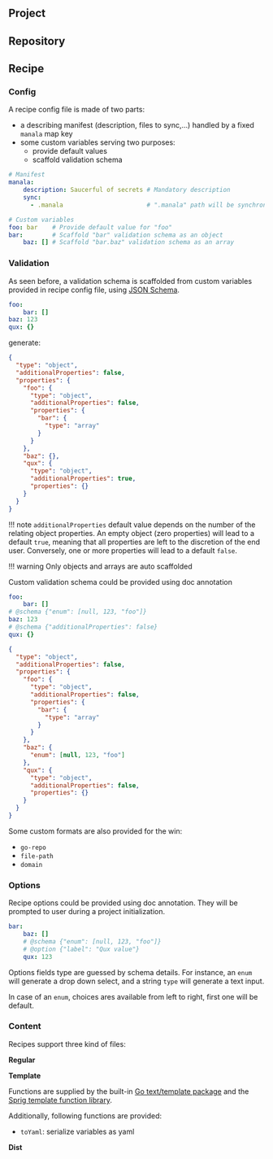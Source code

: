 ## Project

## Repository

## Recipe

### Config

A recipe config file is made of two parts:

* a describing manifest (description, files to sync,...) handled by a fixed `manala` map key
* some custom variables serving two purposes:
    * provide default values
    * scaffold validation schema

```yaml
# Manifest
manala:
    description: Saucerful of secrets # Mandatory description
    sync:
      - .manala                       # ".manala" path will be synchronized on project

# Custom variables
foo: bar    # Provide default value for "foo"
bar:        # Scaffold "bar" validation schema as an object
    baz: [] # Scaffold "bar.baz" validation schema as an array
```

### Validation

As seen before, a validation schema is scaffolded from custom variables provided in recipe config file, using [JSON Schema](https://json-schema.org/).

```yaml
foo:
    bar: []
baz: 123
qux: {}
```

generate:

```json
{
  "type": "object",
  "additionalProperties": false,
  "properties": {
    "foo": {
      "type": "object",
      "additionalProperties": false,
      "properties": {
        "bar": {
          "type": "array"
        }
      }
    },
    "baz": {},
    "qux": {
      "type": "object",
      "additionalProperties": true,
      "properties": {}
    }
  }
}
```

!!! note
    `additionalProperties` default value depends on the number of the relating object properties. An empty object
    (zero properties) will lead to a default `true`, meaning that all properties are left to the discretion of the end
    user. Conversely, one or more properties will lead to a default `false`.

!!! warning
    Only objects and arrays are auto scaffolded

Custom validation schema could be provided using doc annotation 

```yaml
foo:
    bar: []
# @schema {"enum": [null, 123, "foo"]}
baz: 123
# @schema {"additionalProperties": false}
qux: {}
```

```json
{
  "type": "object",
  "additionalProperties": false,
  "properties": {
    "foo": {
      "type": "object",
      "additionalProperties": false,
      "properties": {
        "bar": {
          "type": "array"
        }
      }
    },
    "baz": {
      "enum": [null, 123, "foo"]
    },
    "qux": {
      "type": "object",
      "additionalProperties": false,
      "properties": {}
    }
  }
}
```

Some custom formats are also provided for the win:

* `go-repo`
* `file-path`
* `domain` 

### Options

Recipe options could be provided using doc annotation. They will be prompted to user during a project initialization.

```yaml
bar:
    baz: []
    # @schema {"enum": [null, 123, "foo"]}
    # @option {"label": "Qux value"} 
    qux: 123
```

Options fields type are guessed by schema details. For instance, an `enum` will  generate a drop down select, and a 
string `type` will generate a text input.

In case of an `enum`, choices ares available from left to right, first one will be default.

### Content

Recipes support three kind of files:

**Regular**

**Template**

Functions are supplied by the built-in [Go text/template package](https://golang.org/pkg/text/template/) and the
[Sprig template function library](http://masterminds.github.io/sprig/).

Additionally, following functions are provided:
* `toYaml`: serialize variables as yaml

**Dist**
